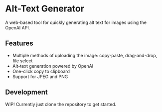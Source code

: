 # Alt-Text Generator

A web-based tool for quickly generating alt text for images using the OpenAI API.

## Features

- Multiple methods of uploading the image: copy-paste, drag-and-drop, file select
- Alt-text generation powered by OpenAI
- One-click copy to clipboard
- Support for JPEG and PNG

## Development

WIP! Currently just clone the repository to get started.

